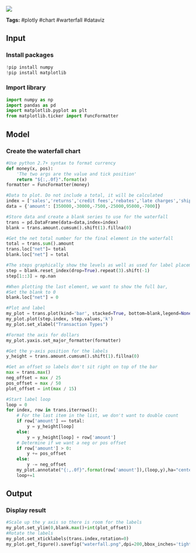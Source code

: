 <a href="https://app.naas.ai/user-redirect/naas/downloader?url=https://raw.githubusercontent.com/jupyter-naas/awesome-notebooks/master/Plotly/Create%20Waterfall%20chart%20%28Advanced%29.ipynb" target="_parent"><img src="https://naasai-public.s3.eu-west-3.amazonaws.com/open_in_naas.svg"/></a>

**Tags:** #plotly #chart #warterfall #dataviz

## Input

### Install packages


```python
!pip install numpy
!pip install matplotlib
```

### Import library


```python
import numpy as np
import pandas as pd
import matplotlib.pyplot as plt
from matplotlib.ticker import FuncFormatter
```

## Model

### Create the waterfall chart


```python
#Use python 2.7+ syntax to format currency
def money(x, pos):
    'The two args are the value and tick position'
    return "${:,.0f}".format(x)
formatter = FuncFormatter(money)

#Data to plot. Do not include a total, it will be calculated
index = ['sales','returns','credit fees','rebates','late charges','shipping']
data = {'amount': [350000,-30000,-7500,-25000,95000,-7000]}

#Store data and create a blank series to use for the waterfall
trans = pd.DataFrame(data=data,index=index)
blank = trans.amount.cumsum().shift(1).fillna(0)

#Get the net total number for the final element in the waterfall
total = trans.sum().amount
trans.loc["net"]= total
blank.loc["net"] = total

#The steps graphically show the levels as well as used for label placement
step = blank.reset_index(drop=True).repeat(3).shift(-1)
step[1::3] = np.nan

#When plotting the last element, we want to show the full bar,
#Set the blank to 0
blank.loc["net"] = 0

#Plot and label
my_plot = trans.plot(kind='bar', stacked=True, bottom=blank,legend=None, figsize=(10, 5), title="2014 Sales Waterfall")
my_plot.plot(step.index, step.values,'k')
my_plot.set_xlabel("Transaction Types")

#Format the axis for dollars
my_plot.yaxis.set_major_formatter(formatter)

#Get the y-axis position for the labels
y_height = trans.amount.cumsum().shift(1).fillna(0)

#Get an offset so labels don't sit right on top of the bar
max = trans.max()
neg_offset = max / 25
pos_offset = max / 50
plot_offset = int(max / 15)

#Start label loop
loop = 0
for index, row in trans.iterrows():
    # For the last item in the list, we don't want to double count
    if row['amount'] == total:
        y = y_height[loop]
    else:
        y = y_height[loop] + row['amount']
    # Determine if we want a neg or pos offset
    if row['amount'] > 0:
        y += pos_offset
    else:
        y -= neg_offset
    my_plot.annotate("{:,.0f}".format(row['amount']),(loop,y),ha="center")
    loop+=1
```

## Output

### Display result


```python
#Scale up the y axis so there is room for the labels
my_plot.set_ylim(0,blank.max()+int(plot_offset))
#Rotate the labels
my_plot.set_xticklabels(trans.index,rotation=0)
my_plot.get_figure().savefig("waterfall.png",dpi=200,bbox_inches='tight')
```

